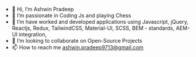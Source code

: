 - 👋 Hi, I’m Ashwin Pradeep
- 👀 I’m passionate in Coding Js and playing Chess
- 🌱 I’m have worked and  developed applications using Javascript, jQuery, Reactjs, Redux, TailwindCSS, Material-UI, SCSS, BEM - standards, AEM-UI integration, 
- 💞️ I’m looking to collaborate on Open-Source Projects
- 📫 How to reach me ashwin.pradeep9713@gmail.com
<!---
ashwin-pradeep/ashwin-pradeep is a ✨ special ✨ repository because its `README.md` (this file) appears on your GitHub profile.
You can click the Preview link to take a look at your changes.
--->
